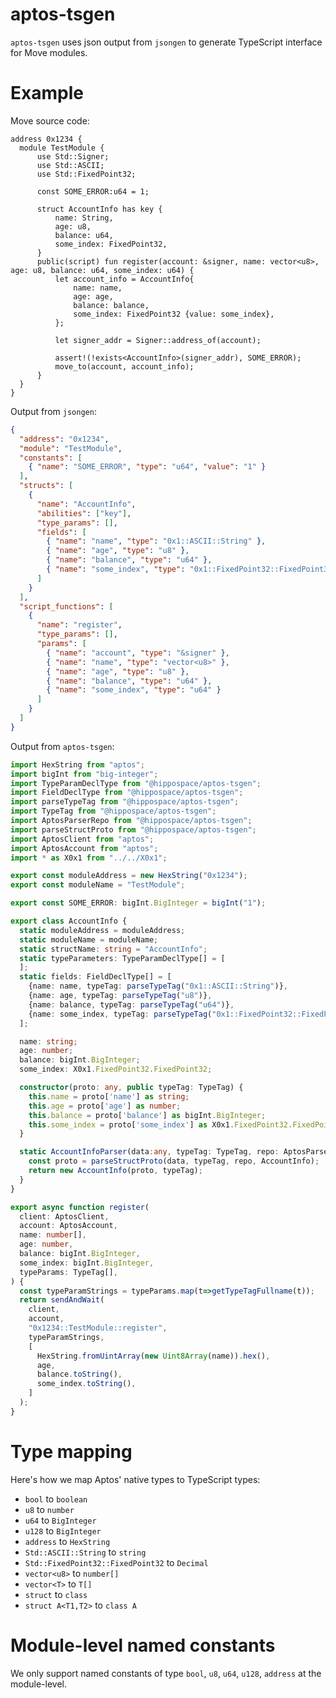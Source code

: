 # aptos-tsgen

`aptos-tsgen` uses json output from `jsongen` to generate TypeScript interface for Move modules.

# Example

Move source code:
```move
address 0x1234 {
  module TestModule {
      use Std::Signer;
      use Std::ASCII;
      use Std::FixedPoint32;

      const SOME_ERROR:u64 = 1;
      
      struct AccountInfo has key {
          name: String,
          age: u8,
          balance: u64,
          some_index: FixedPoint32,
      }
      public(script) fun register(account: &signer, name: vector<u8>, age: u8, balance: u64, some_index: u64) {
          let account_info = AccountInfo{
              name: name,
              age: age,
              balance: balance,
              some_index: FixedPoint32 {value: some_index},
          };

          let signer_addr = Signer::address_of(account);

          assert!(!exists<AccountInfo>(signer_addr), SOME_ERROR);
          move_to(account, account_info);
      }
  }
}
```

Output from `jsongen`:
```json
{
  "address": "0x1234",
  "module": "TestModule",
  "constants": [
    { "name": "SOME_ERROR", "type": "u64", "value": "1" }
  ],
  "structs": [
    {
      "name": "AccountInfo",
      "abilities": ["key"],
      "type_params": [],
      "fields": [
        { "name": "name", "type": "0x1::ASCII::String" },
        { "name": "age", "type": "u8" },
        { "name": "balance", "type": "u64" },
        { "name": "some_index", "type": "0x1::FixedPoint32::FixedPoint32" }
      ]
    }
  ],
  "script_functions": [
    {
      "name": "register",
      "type_params": [],
      "params": [
        { "name": "account", "type": "&signer" },
        { "name": "name", "type": "vector<u8>" },
        { "name": "age", "type": "u8" },
        { "name": "balance", "type": "u64" },
        { "name": "some_index", "type": "u64" }
      ]
    }
  ]
}

```

Output from `aptos-tsgen`:
```typescript
import HexString from "aptos";
import bigInt from "big-integer";
import TypeParamDeclType from "@hippospace/aptos-tsgen";
import FieldDeclType from "@hippospace/aptos-tsgen";
import parseTypeTag from "@hippospace/aptos-tsgen";
import TypeTag from "@hippospace/aptos-tsgen";
import AptosParserRepo from "@hippospace/aptos-tsgen";
import parseStructProto from "@hippospace/aptos-tsgen";
import AptosClient from "aptos";
import AptosAccount from "aptos";
import * as X0x1 from "../../X0x1";

export const moduleAddress = new HexString("0x1234");
export const moduleName = "TestModule";

export const SOME_ERROR: bigInt.BigInteger = bigInt("1");

export class AccountInfo {
  static moduleAddress = moduleAddress;
  static moduleName = moduleName;
  static structName: string = "AccountInfo";
  static typeParameters: TypeParamDeclType[] = [
  ];
  static fields: FieldDeclType[] = [
    {name: name, typeTag: parseTypeTag("0x1::ASCII::String")},
    {name: age, typeTag: parseTypeTag("u8")},
    {name: balance, typeTag: parseTypeTag("u64")},
    {name: some_index, typeTag: parseTypeTag("0x1::FixedPoint32::FixedPoint32")}
  ];

  name: string;
  age: number;
  balance: bigInt.BigInteger;
  some_index: X0x1.FixedPoint32.FixedPoint32;

  constructor(proto: any, public typeTag: TypeTag) {
    this.name = proto['name'] as string;
    this.age = proto['age'] as number;
    this.balance = proto['balance'] as bigInt.BigInteger;
    this.some_index = proto['some_index'] as X0x1.FixedPoint32.FixedPoint32;
  }

  static AccountInfoParser(data:any, typeTag: TypeTag, repo: AptosParserRepo) : AccountInfo {
    const proto = parseStructProto(data, typeTag, repo, AccountInfo);
    return new AccountInfo(proto, typeTag);
  }
}

export async function register(
  client: AptosClient,
  account: AptosAccount,
  name: number[],
  age: number,
  balance: bigInt.BigInteger,
  some_index: bigInt.BigInteger,
  typeParams: TypeTag[],
) {
  const typeParamStrings = typeParams.map(t=>getTypeTagFullname(t));
  return sendAndWait(
    client,
    account,
    "0x1234::TestModule::register",
    typeParamStrings,
    [
      HexString.fromUintArray(new Uint8Array(name)).hex(),
      age,
      balance.toString(),
      some_index.toString(),
    ]
  );
}

```

# Type mapping
Here's how we map Aptos' native types to TypeScript types:
- `bool` to `boolean`
- `u8` to `number`
- `u64` to `BigInteger`
- `u128` to `BigInteger`
- `address` to `HexString`
- `Std::ASCII::String` to `string`
- `Std::FixedPoint32::FixedPoint32` to `Decimal`
- `vector<u8>` to `number[]`
- `vector<T>` to `T[]`
- `struct` to `class`
- `struct A<T1,T2>` to `class A`


# Module-level named constants

We only support named constants of type `bool`, `u8`, `u64`, `u128`, `address` at the module-level.
